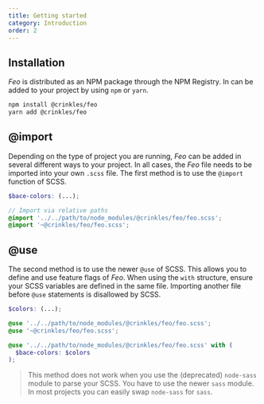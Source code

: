 ```yaml
---
title: Getting started
category: Introduction
order: 2
---
```


## Installation

_Feo_ is distributed as an NPM package through the NPM Registry. In can be added to your project by using `npm` or `yarn`.

```bash
npm install @crinkles/feo
yarn add @crinkles/feo
```

## @import

Depending on the type of project you are running, _Feo_ can be added in several different ways to your project. In all cases, the _Feo_ file needs to be imported into your own `.scss` file. The first method is to use the `@import` function of SCSS.

```scss
$bace-colors: (...);

// Import via relative paths
@import '../../path/to/node_modules/@crinkles/feo/feo.scss';
@import '~@crinkles/feo/feo.scss';
```

## @use

The second method is to use the newer `@use` of SCSS. This allows you to define and use feature flags of _Feo_. When using the `with` structure, ensure your SCSS variables are defined in the same file. Importing another file before `@use` statements is disallowed by SCSS.

```scss
$colors: (...);

@use '../../path/to/node_modules/@crinkles/feo/feo.scss';
@use '~@crinkles/feo/feo.scss';

@use '../../path/to/node_modules/@crinkles/feo/feo.scss' with (
  $bace-colors: $colors
);
```

> This method does not work when you use the (deprecated) `node-sass` module to parse your SCSS. You have to use the newer `sass` module. In most projects you can easily swap `node-sass` for `sass`.
